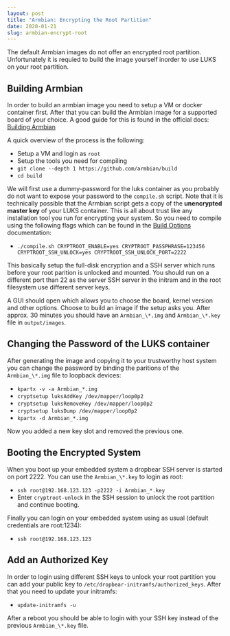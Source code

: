 ```yaml
---
layout: post
title: "Armbian: Encrypting the Root Partition"
date: 2020-01-21
slug: armbian-encrypt-root
---
```


The default Armbian images do not offer an encrypted root partition. Unfortunately it is requied to build the image yourself inorder to use LUKS on your root partition.


## Building Armbian

In order to build an armbian image you need to setup a VM or docker container first. After that you can build the Armbian image for a supported board of your choice. A good guide for this is found in the official docs: [Building Armbian](https://docs.armbian.com/Developer-Guide_Build-Preparation/)

A quick overview of the process is the following:

* Setup a VM and login as `root`
* Setup the tools you need for compiling
* `git clone --depth 1 https://github.com/armbian/build`
* `cd build`

We will first use a dummy-password for the luks container as you probably do not want to expose your password to the `compile.sh` script. Note that it is technically possible that the Armbian script gets a copy of the **unencrypted master key** of your LUKS container. This is all about trust like any installation tool you run for encrypting your system.
So you need to compile using the following flags which can be found in the [Build Options](https://docs.armbian.com/Developer-Guide_Build-Options/) documentation:

* `./compile.sh CRYPTROOT_ENABLE=yes CRYPTROOT_PASSPHRASE=123456 CRYPTROOT_SSH_UNLOCK=yes CRYPTROOT_SSH_UNLOCK_PORT=2222`

This basically setup the full-disk encryption and a SSH server which runs before your root parition is unlocked and mounted. You should run on a different port than 22 as the server SSH server in the initram and in the root filesystem use different server keys.

A GUI should open which allows you to choose the board, kernel version and other options. Choose to build an image if the setup asks you. After approx. 30 minutes you should have an `Armbian_\*.img` and `Armbian_\*.key` file in `output/images`.

## Changing the Password of the LUKS container

After generating the image and copying it to your trustworthy host system you can change the password by binding the paritions of the `Armbian_\*.img` file to loopback devices:

* `kpartx -v -a Armbian_*.img`
* `cryptsetup luksAddKey /dev/mapper/loop0p2`
* `cryptsetup luksRemoveKey /dev/mapper/loop0p2`
* `cryptsetup luksDump /dev/mapper/loop0p2`
* `kpartx -d Armbian_*.img`

Now you added a new key slot and removed the previous one.

## Booting the Encrypted System

When you boot up your embedded system a dropbear SSH server is started on port 2222. You can use the `Armbian_\*.key` to login as root:

* `ssh root@192.168.123.123 -p2222 -i Armbian_*.key`
* Enter `cryptroot-unlock` in the SSH session to unlock the root partition and continue booting.

Finally you can login on your embedded system using as usual (default credentials are root:1234):

* `ssh root@192.168.123.123`

## Add an Authorized Key

In order to login using different SSH keys to unlock your root partition you can add your public key to `/etc/dropbear-initramfs/authorized_keys`. After that you need to update your initramfs:

* `update-initramfs -u`

After a reboot you should be able to login with your SSH key instead of the previous `Armbian_\*.key` file.

